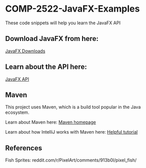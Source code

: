 # COMP-2522-JavaFX-Examples

These code snippets will help you learn the JavaFX API

## Download JavaFX from here:

[JavaFX Downloads](https://gluonhq.com/products/javafx/)

## Learn about the API here:

[JavaFX API](https://openjfx.io/javadoc/20/)

## Maven

This project uses Maven, which is a build tool popular in the Java ecosystem.

Learn about Maven here: [Maven homepage](https://maven.apache.org)

Learn about how IntelliJ works with Maven here: [Helpful tutorial](https://www.jetbrains.com/idea/guide/tutorials/working-with-maven/)

## References
Fish Sprites:
reddit.com/r/PixelArt/comments/913b0l/pixel_fish/ 
